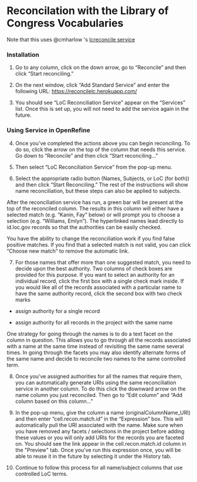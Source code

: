 # Reconcilation with the Library of Congress Vocabularies
Note that this uses @cmharlow 's [lcreconcile service](https://github.com/cmharlow/lc-reconcile)

### Installation

1. Go to any column, click on the down arrow, go to “Reconcile” and then click “Start reconciling.”

2. On the next window, click “Add Standard Service” and enter the following URL: https://reconcilelc.herokuapp.com/

3. You should see “LoC Reconciliation Service” appear on the “Services” list. Once this is set up, you will not need to add the service again in the future.

 
### Using Service in OpenRefine

4. Once you’ve completed the actions above you can begin reconciling. To do so, click the arrow on the top of the column that needs this service. Go down to “Reconcile” and then click “Start reconciling…”
 
5. Then select “LoC Reconciliation Service” from the pop-up menu.

6. Select the appropriate radio button (Names, Subjects, or LoC (for both)) and then click “Start Reconciling.” The rest of the instructions will show name reconciliation, but these steps can also be applied to subjects.

After the reconciliation service has run, a green bar will be present at the top of the reconciled column. The results in this column will either have a selected match (e.g. “Kanin, Fay” below) or will prompt you to choose a selection (e.g. “Williams, Emlyn”). The hyperlinked names lead directly to id.loc.gov records so that the authorities can be easily checked.

  

You have the ability to change the reconciliation work if you find false positive matches. If you find that a selected match is not valid, you can click “Choose new match” to remove the automatic link.

7. For those names that offer more than one suggested match, you need to decide upon the best authority. Two columns of check boxes are provided for this purpose. If you want to select an authority for an individual record, click the first box with a single check mark inside. If you would like all of the records associated with a particular name to have the same authority record, click the second box with two check marks

 - assign authority for a single record

- assign authority for all records in the project with the same name

One strategy for going through the names is to do a text facet on the column in question. This allows you to go through all the records associated with a name at the same time instead of revisiting the same name several times. In going through the facets you may also identify alternate forms of the same name and decide to reconcile two names to the same controlled term.

8. Once you’ve assigned authorities for all the names that require them, you can automatically generate URIs using the same reconciliation service in another column. To do this click the downward arrow on the name column you just reconciled. Then go to “Edit column” and “Add column based on this column…”

9. In the pop-up menu, give the column a name (originalColumnName_URI) and then enter “cell.recon.match.id” in the “Expression” box. This will automatically pull the URI associated with the name. Make sure when you have removed any facets / selections in the project before adding these values or you will only add URIs for the records you are faceted on. You should see the link appear in the cell.recon.match.id column in the "Preview" tab. Once you've run this expression once, you will be able to reuse it in the future by selecting it under the History tab.

10. Continue to follow this process for all name/subject columns that use controlled LoC terms.
